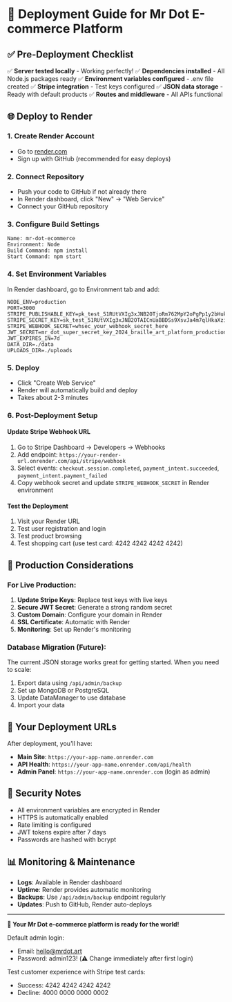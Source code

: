 # 🚀 Deployment Guide for Mr Dot E-commerce Platform

## ✅ Pre-Deployment Checklist

✅ **Server tested locally** - Working perfectly!
✅ **Dependencies installed** - All Node.js packages ready
✅ **Environment variables configured** - .env file created
✅ **Stripe integration** - Test keys configured
✅ **JSON data storage** - Ready with default products
✅ **Routes and middleware** - All APIs functional

## 🌐 Deploy to Render

### 1. **Create Render Account**
- Go to [render.com](https://render.com)
- Sign up with GitHub (recommended for easy deploys)

### 2. **Connect Repository**
- Push your code to GitHub if not already there
- In Render dashboard, click "New" → "Web Service"
- Connect your GitHub repository

### 3. **Configure Build Settings**
```
Name: mr-dot-ecommerce
Environment: Node
Build Command: npm install
Start Command: npm start
```

### 4. **Set Environment Variables**
In Render dashboard, go to Environment tab and add:

```
NODE_ENV=production
PORT=3000
STRIPE_PUBLISHABLE_KEY=pk_test_51RUtVXIg3xJNB2OTjoRm762MpY2oPgPp1y2bHukFFX3LAEvxWISVKzncygx1vYZosxBUqqH4tyw31bBHXddlVyRG00whDA9nc6
STRIPE_SECRET_KEY=sk_test_51RUtVXIg3xJNB2OTAICnUaBBDSs9XsvJa4m7qlHkaXzigznYroEsJx8lqI2Iy0Kt2pbmEbKDl8MQxLLQyz9gitI000cs3urNhC
STRIPE_WEBHOOK_SECRET=whsec_your_webhook_secret_here
JWT_SECRET=mr_dot_super_secret_key_2024_braille_art_platform_production
JWT_EXPIRES_IN=7d
DATA_DIR=./data
UPLOADS_DIR=./uploads
```

### 5. **Deploy**
- Click "Create Web Service"
- Render will automatically build and deploy
- Takes about 2-3 minutes

### 6. **Post-Deployment Setup**

#### Update Stripe Webhook URL
1. Go to Stripe Dashboard → Developers → Webhooks
2. Add endpoint: `https://your-render-url.onrender.com/api/stripe/webhook`
3. Select events: `checkout.session.completed`, `payment_intent.succeeded`, `payment_intent.payment_failed`
4. Copy webhook secret and update `STRIPE_WEBHOOK_SECRET` in Render environment

#### Test the Deployment
1. Visit your Render URL
2. Test user registration and login
3. Test product browsing
4. Test shopping cart (use test card: 4242 4242 4242 4242)

## 🔧 Production Considerations

### For Live Production:
1. **Update Stripe Keys**: Replace test keys with live keys
2. **Secure JWT Secret**: Generate a strong random secret
3. **Custom Domain**: Configure your domain in Render
4. **SSL Certificate**: Automatic with Render
5. **Monitoring**: Set up Render's monitoring

### Database Migration (Future):
The current JSON storage works great for getting started. When you need to scale:
1. Export data using `/api/admin/backup`
2. Set up MongoDB or PostgreSQL
3. Update DataManager to use database
4. Import your data

## 🎯 Your Deployment URLs

After deployment, you'll have:
- **Main Site**: `https://your-app-name.onrender.com`
- **API Health**: `https://your-app-name.onrender.com/api/health`
- **Admin Panel**: `https://your-app-name.onrender.com` (login as admin)

## 🔐 Security Notes

- All environment variables are encrypted in Render
- HTTPS is automatically enabled
- Rate limiting is configured
- JWT tokens expire after 7 days
- Passwords are hashed with bcrypt

## 📊 Monitoring & Maintenance

- **Logs**: Available in Render dashboard
- **Uptime**: Render provides automatic monitoring
- **Backups**: Use `/api/admin/backup` endpoint regularly
- **Updates**: Push to GitHub, Render auto-deploys

---

**🎨 Your Mr Dot e-commerce platform is ready for the world!**

Default admin login:
- Email: hello@mrdot.art
- Password: admin123! (⚠️ Change immediately after first login)

Test customer experience with Stripe test cards:
- Success: 4242 4242 4242 4242
- Decline: 4000 0000 0000 0002 